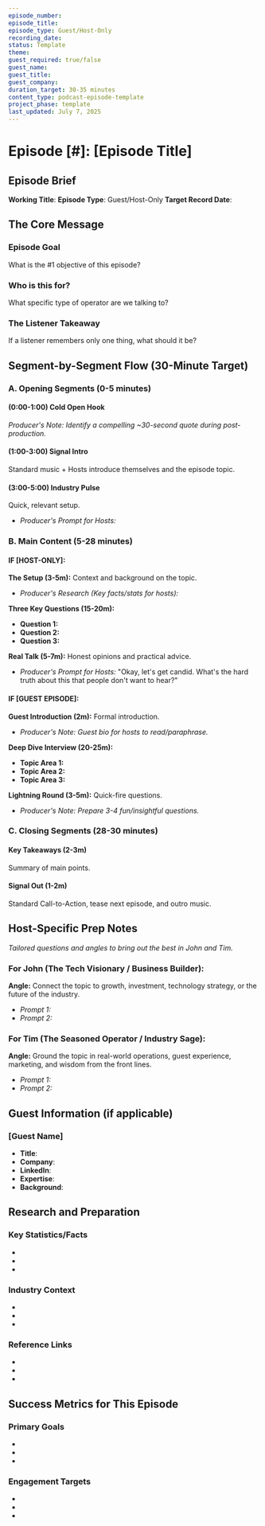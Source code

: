 ```yaml
---
episode_number: 
episode_title: 
episode_type: Guest/Host-Only
recording_date: 
status: Template
theme: 
guest_required: true/false
guest_name: 
guest_title: 
guest_company: 
duration_target: 30-35 minutes
content_type: podcast-episode-template
project_phase: template
last_updated: July 7, 2025
---
```


# Episode [#]: [Episode Title]

## Episode Brief

**Working Title**: 
**Episode Type**: Guest/Host-Only
**Target Record Date**: 

## The Core Message

### Episode Goal
What is the #1 objective of this episode?

### Who is this for?
What specific type of operator are we talking to?

### The Listener Takeaway
If a listener remembers only one thing, what should it be?

## Segment-by-Segment Flow (30-Minute Target)

### A. Opening Segments (0-5 minutes)

#### (0:00-1:00) Cold Open Hook
*Producer's Note: Identify a compelling ~30-second quote during post-production.*

#### (1:00-3:00) Signal Intro
Standard music + Hosts introduce themselves and the episode topic.

#### (3:00-5:00) Industry Pulse
Quick, relevant setup.
- *Producer's Prompt for Hosts:*

### B. Main Content (5-28 minutes)

#### IF [HOST-ONLY]:
**The Setup (3-5m):** Context and background on the topic.
- *Producer's Research (Key facts/stats for hosts):*

**Three Key Questions (15-20m):**
- **Question 1:**
- **Question 2:**
- **Question 3:**

**Real Talk (5-7m):** Honest opinions and practical advice.
- *Producer's Prompt for Hosts:* "Okay, let's get candid. What's the hard truth about this that people don't want to hear?"

#### IF [GUEST EPISODE]:
**Guest Introduction (2m):** Formal introduction.
- *Producer's Note: Guest bio for hosts to read/paraphrase.*

**Deep Dive Interview (20-25m):**
- **Topic Area 1:**
- **Topic Area 2:**
- **Topic Area 3:**

**Lightning Round (3-5m):** Quick-fire questions.
- *Producer's Note: Prepare 3-4 fun/insightful questions.*

### C. Closing Segments (28-30 minutes)

#### Key Takeaways (2-3m)
Summary of main points.

#### Signal Out (1-2m)
Standard Call-to-Action, tease next episode, and outro music.

## Host-Specific Prep Notes

*Tailored questions and angles to bring out the best in John and Tim.*

### For John (The Tech Visionary / Business Builder):
**Angle:** Connect the topic to growth, investment, technology strategy, or the future of the industry.
- *Prompt 1:*
- *Prompt 2:*

### For Tim (The Seasoned Operator / Industry Sage):
**Angle:** Ground the topic in real-world operations, guest experience, marketing, and wisdom from the front lines.
- *Prompt 1:*
- *Prompt 2:*

## Guest Information (if applicable)

### [Guest Name]
- **Title**: 
- **Company**: 
- **LinkedIn**: 
- **Expertise**: 
- **Background**: 

## Research and Preparation

### Key Statistics/Facts
- 
- 
- 

### Industry Context
- 
- 
- 

### Reference Links
- 
- 
- 

## Success Metrics for This Episode

### Primary Goals
- 
- 
- 

### Engagement Targets
- 
- 
- 